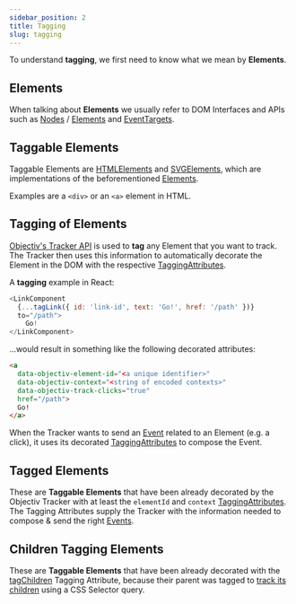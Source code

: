 ```yaml
---
sidebar_position: 2
title: Tagging
slug: tagging
---
```


To understand **tagging**, we first need to know what we mean by **Elements**. 

## Elements 
When talking about **Elements** we usually refer to DOM Interfaces and APIs such as 
[Nodes](https://developer.mozilla.org/en-US/docs/Web/API/Node) / 
[Elements](https://developer.mozilla.org/en-US/docs/Web/API/Element) and 
[EventTargets](https://developer.mozilla.org/en-US/docs/Web/API/EventTarget).

## Taggable Elements
Taggable Elements are [HTMLElements](https://developer.mozilla.org/en-US/docs/Web/API/HTMLElement) and 
[SVGElements](https://developer.mozilla.org/en-US/docs/Web/API/SVGElement), which are implementations of the 
beforementioned [Elements](https://developer.mozilla.org/en-US/docs/Web/API/Element). 

Examples are a `<div>` or an `<a>` element in HTML.

## Tagging of Elements
[Objectiv's Tracker API](/tracking/api-reference/locationTaggers/overview.md) is used to **tag** any Element
that you want to track. The Tracker then uses this information to automatically decorate the Element in the 
DOM with the respective [TaggingAttributes](/tracking/api-reference/globals/TaggingAttributes.md). 

A **tagging** example in React:
```js
<LinkComponent 
  {...tagLink({ id: 'link-id', text: 'Go!', href: '/path' })} 
  to="/path">
    Go!
</LinkComponent>
```

...would result in something like the following decorated attributes:

```html
<a 
  data-objectiv-element-id="<a unique identifier>" 
  data-objectiv-context="<string of encoded contexts>" 
  data-objectiv-track-clicks="true" 
  href="/path">
  Go!
</a>
```

When the Tracker wants to send an [Event](events) related to an Element (e.g. a click), it uses its decorated 
[TaggingAttributes](/tracking/api-reference/globals/TaggingAttributes.md) to compose the Event.

## Tagged Elements
These are **Taggable Elements** that have been already decorated by the Objectiv Tracker with at least the 
`elementId` and `context` [TaggingAttributes](/tracking/api-reference/globals/TaggingAttributes.md). The 
Tagging Attributes supply the Tracker with the information needed to compose & send the right [Events](events).

## Children Tagging Elements
These are **Taggable Elements** that have been already decorated with the 
[tagChildren](/tracking/api-reference/globals/TaggingAttributes.md#taggingattributetagchildren) Tagging 
Attribute, because their parent was tagged to 
[track its children](/tracking/api-reference/low-level/tagChildren.md#childrentaggingquery-parameter)
using a CSS Selector query.
